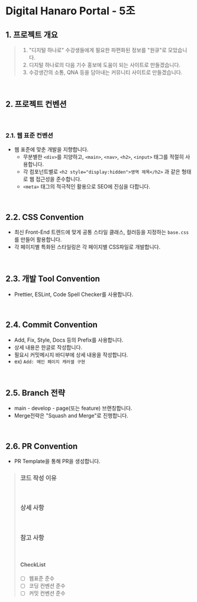 # Digital Hanaro Portal - 5조
## 1. 프로젝트 개요

> 1. "디지털 하나로" 수강생들에게 필요한 파편화된 정보를 "원큐"로 모았습니다.
> 2. 디지털 하나로의 다음 기수 홍보에 도움이 되는 사이트로 만들겠습니다.
> 3. 수강생간의 소통, QNA 등을 담아내는 커뮤니티 사이트로 만들겠습니다.

<br>

## 2. 프로젝트 컨벤션

<br>

### 2.1. 웹 표준 컨벤션
- 웹 표준에 맞춘 개발을 지향합니다.
    - 무분별한 `<div>`를 지양하고, `<main>`, `<nav>`, `<h2>`, `<input>` 태그를 적절히 사용합니다.
    - 각 컴포넌트별로 `<h2 style="display:hidden">영역 제목</h2>` 과 같은 형태로 웹 접근성을 준수합니다. 
    - `<meta>` 태그의 적극적인 활용으로 SEO에 진심을 다합니다.


<br>


## 2.2. CSS Convention
- 최신 Front-End 트렌드에 맞게 공통 스타일 클래스, 컬러등을 지정하는  `base.css`를 만들어 활용합니다.
- 각 페이지별 특화된 스타일링은 각 페이지별 CSS파일로 개발합니다.

<br>

## 2.3. 개발 Tool Convention
- Prettier, ESLint, Code Spell Checker를 사용합니다. 

<br>

## 2.4. Commit Convention
- Add, Fix, Style, Docs 등의 Prefix를 사용합니다.
- 상세 내용은 한글로 작성합니다.
- 필요시 커밋메시지 바디부에 상세 내용을 작성합니다.
- ex) `Add: 메인 페이지 캐러셀 구현` 

<br>

## 2.5. Branch 전략
- main - develop - page(또는 feature) 브랜칭합니다.
- Merge전략은 "Squash and Merge"로 진행합니다.


<br>

## 2.6. PR Convention
- PR Template을 통해 PR을 생성합니다.

> 
> ### 코드 작성 이유
> 
> <br>
> 
> ### 상세 사항
> 
> <br>
> 
> ### 참고 사항
> 
> <br>
> 
> #### CheckList
> 
> - [ ] 웹표준 준수
> - [ ] 코딩 컨벤션 준수
> - [ ] 커밋 컨벤션 준수
> 

<br>